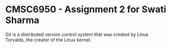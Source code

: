 # CMSC6950 - Assignment 2 for Swati Sharma

Git is a distributed version control system that was created by 
Linus Torvalds, the creator of the Linux kernel.
